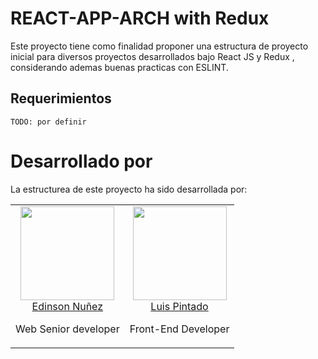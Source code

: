 # REACT-APP-ARCH with Redux
Este proyecto tiene como finalidad proponer una estructura de proyecto inicial para diversos proyectos desarrollados bajo React JS y Redux , considerando ademas buenas practicas con ESLINT.

## Requerimientos
````
TODO: por definir
````

# Desarrollado por
La estructurea de este proyecto ha sido desarrollada por:

<table>
  <tbody>
    <tr>
      <td align="center" valign="top">
        <img width="150" height="150" src="https://media.licdn.com/mpr/mpr/shrinknp_400_400/AAEAAQAAAAAAAAhnAAAAJDE4YTZjOWM0LWRkNTItNDk0OC04MzM3LWZlOTNhZjFhNjI1YQ.jpg">
        <br>
        <a href="https://www.linkedin.com/in/edinsonnm/">Edinson Nuñez</a>
        <p>Web Senior developer</p>
      </td>
      <td align="center" valign="top">
        <img width="150" height="150" src="https://media.licdn.com/mpr/mpr/shrinknp_400_400/AAEAAQAAAAAAAAeMAAAAJGQyMzg0M2U3LTE5Y2YtNDIzNy05NTAzLTAzMDY4OTQzOGI0Nw.jpg">
        <br>
        <a href="https://www.linkedin.com/in/luchopintado/">Luis Pintado</a>
        <p>Front-End Developer</p>
      </td>
     </tr>
  </tbody>
</table>
